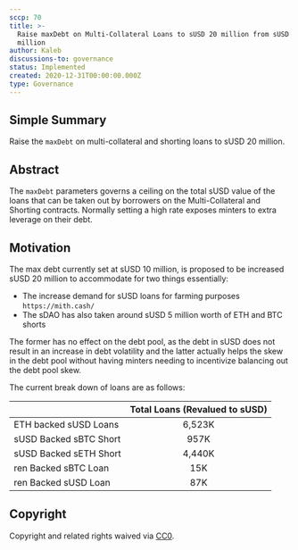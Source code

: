 ```yaml
---
sccp: 70
title: >-
  Raise maxDebt on Multi-Collateral Loans to sUSD 20 million from sUSD 10
  million
author: Kaleb
discussions-to: governance
status: Implemented
created: 2020-12-31T00:00:00.000Z
type: Governance
---
```


<!--You can leave these HTML comments in your merged SCCP and delete the visible duplicate text guides, they will not appear and may be helpful to refer to if you edit it again. This is the suggested template for new SCCPs. Note that an SCCP number will be assigned by an editor. When opening a pull request to submit your SCCP, please use an abbreviated title in the filename, `sccp-draft_title_abbrev.md`. The title should be 44 characters or less.-->

## Simple Summary

<!--"If you can't explain it simply, you don't understand it well enough." Provide a simplified and layman-accessible explanation of the SCCP.-->

Raise the `maxDebt` on multi-collateral and shorting loans to sUSD 20 million.

## Abstract

<!--A short (~200 word) description of the variable change proposed.-->

The `maxDebt` parameters governs a ceiling on the total sUSD value of the loans that can be taken out by borrowers on the Multi-Collateral and Shorting contracts.
Normally setting a high rate exposes minters to extra leverage on their debt.

## Motivation

<!--The motivation is critical for SCCPs that want to update variables within Synthetix. It should clearly explain why the existing variable is not incentive aligned. SCCP submissions without sufficient motivation may be rejected outright.-->

The max debt currently set at sUSD 10 million, is proposed to be increased sUSD 20 million to accommodate for two things essentially:
- The increase demand for sUSD loans for farming purposes `https://mith.cash/`
- The sDAO has also taken around sUSD 5 million worth of ETH and BTC shorts

The former has no effect on the debt pool, as the debt in sUSD does not result in an increase in debt volatility and the latter actually helps the skew in the debt pool without having minters needing to incentivize balancing out the debt pool skew.

The current break down of loans are as follows:


|                        	| Total Loans (Revalued to sUSD) 	|
|------------------------	|:------------------------------:	|
| ETH backed sUSD Loans  	|             6,523K             	|
| sUSD Backed sBTC Short 	|              957K              	|
| sUSD Backed sETH Short 	|             4,440K             	|
| ren Backed sBTC Loan   	|               15K              	|
| ren Backed sUSD Loan   	|               87K              	|


## Copyright

Copyright and related rights waived via [CC0](https://creativecommons.org/publicdomain/zero/1.0/).
